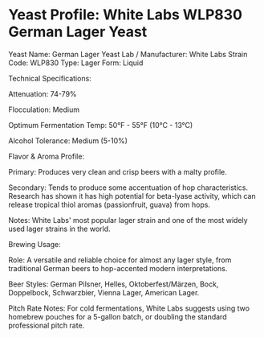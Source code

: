 # Yeast Profile: White Labs WLP830 German Lager Yeast

Yeast Name: German Lager Yeast
Lab / Manufacturer: White Labs
Strain Code: WLP830
Type: Lager
Form: Liquid

Technical Specifications:

Attenuation: 74-79%

Flocculation: Medium

Optimum Fermentation Temp: 50°F - 55°F (10°C - 13°C)

Alcohol Tolerance: Medium (5-10%)

Flavor & Aroma Profile:

Primary: Produces very clean and crisp beers with a malty profile.

Secondary: Tends to produce some accentuation of hop characteristics. Research has shown it has high potential for beta-lyase activity, which can release tropical thiol aromas (passionfruit, guava) from hops.

Notes: White Labs' most popular lager strain and one of the most widely used lager strains in the world.

Brewing Usage:

Role: A versatile and reliable choice for almost any lager style, from traditional German beers to hop-accented modern interpretations.

Beer Styles: German Pilsner, Helles, Oktoberfest/Märzen, Bock, Doppelbock, Schwarzbier, Vienna Lager, American Lager.

Pitch Rate Notes:
For cold fermentations, White Labs suggests using two homebrew pouches for a 5-gallon batch, or doubling the standard professional pitch rate.
